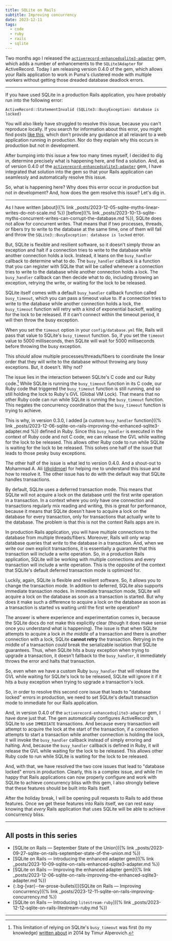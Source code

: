 ```yaml
---
title: SQLite on Rails
subtitle: Improving concurrency
date: 2023-12-11
tags:
  - code
  - ruby
  - rails
  - sqlite
---
```


Two months ago I released the [`activerecord-enhancedsqlite3-adapter`](https://rubygems.org/gems/activerecord-enhancedsqlite3-adapter) gem, which adds a number of enhancements to the `SQLite3Adapter` for ActiveRecord. Today I am releasing version 0.4.0 of the gem, which allows your Rails application to work in Puma's clustered mode with multiple workers without getting those dreaded database deadlock errors.

<!--/summary-->

- - -

If you have used SQLite in a production Rails application, you have probably run into the following error:

```shell
ActiveRecord::StatementInvalid (SQLite3::BusyException: database is locked)
```

You will also likely have struggled to resolve this issue, because you can't reproduce locally. If you search for information about this error, you might find posts [like this](https://www.beekeeperstudio.io/blog/how-to-solve-sqlite-database-is-locked-error), which don't provide any guidance at all relavant to a web application running in production. Nor do they explain why this occurs in production but not in development.

After bumping into this issue a few too many times myself, I decided to dig in, determine precisely what is happening here, and find a solution. And, as of version 0.4.0 of the [`activerecord-enhancedsqlite3-adapter`](https://rubygems.org/gems/activerecord-enhancedsqlite3-adapter) gem, I have integrated that solution into the gem so that your Rails application can seamlessly and automatically resolve this issue.

So, what is happening here? Why does this error occur in production but not in development? And, how does the gem resolve this issue? Let's dig in.

- - -

As I have written [about]({% link _posts/2023-12-05-sqlite-myths-linear-writes-do-not-scale.md %}) [before]({% link _posts/2023-10-13-sqlite-myths-concurrent-writes-can-corrupt-the-database.md %}), SQLite does not allow for concurrent writes. That means that if two processes, threads, or fibers try to write to the database at the same time, one of them will fail and throw the `SQLite3::BusyException: database is locked` error.

But, SQLite is flexible and resilient software, so it doesn't simply throw an exception and halt if a connection tries to write to the database while another connection holds a lock. Instead, it leans on the `busy_handler` callback to determine what to do. The `busy_handler` callback is a function that you can register with SQLite that will be called whenever a connection tries to write to the database while another connection holds a lock. The `busy_handler` callback can then decide what to do, including throwing an exception, retrying the write, or waiting for the lock to be released.

SQLite itself comes with a default `busy_handler` callback function called `busy_timeout`, which you can pass a timeout value to. If a connection tries to write to the database while another connection holds a lock, the `busy_timeout` function will retry with a kind of exponential backoff, waiting for the lock to be released. If it can't connect within the timeout period, it will then throw the busy exception.

When you set the `timeout` option in your `config/database.yml` file, Rails will pass that value to SQLite's `busy_timeout` function. So, if you set the `timeout` value to 5000 milliseconds, then SQLite will wait for 5000 milliseconds before throwing the busy exception.

This _should_ allow multiple processes/threads/fibers to coordinate the linear order that they will write to the database without throwing any busy exceptions. But, it doesn't. Why not?

The issue lies in the interaction between SQLite's C code and our Ruby code.[^1] While SQLite is running the `busy_timeout` function in its C code, our Ruby code that triggered the `busy_timeout` function is still running, and so still holding the lock to Ruby's GVL (Global VM Lock). That means that no other Ruby code can run while SQLite is running the `busy_timeout` function. This negates the concurrency coordination that the `busy_timeout` function is trying to achieve.

This is why, in version 0.3.0, I added [a custom `busy_handler` function]({% link _posts/2023-12-06-sqlite-on-rails-improving-the-enhanced-sqlite3-adapter.md %}) defined in Ruby. Since this `busy_handler` is executed in the context of Ruby code and not C code, we can release the GVL while waiting for the lock to be released. This allows other Ruby code to run while SQLite is waiting for the lock to be released. This solves one half of the issue that leads to those pesky busy exceptions.

The other half of the issue is what led to version 0.4.0. And a shout-out to Mohammad A. Ali ([@oldmoe](https://twitter.com/oldmoe?ref=fractaledmind.github.io)) for helping me to understand this issue and how to resolve it. The other issue has to do with the default way that SQLite handles transactions.

By default, SQLite uses a deferred transaction mode. This means that SQLite will not acquire a lock on the database until the first write operation in a transaction. In a context where you only have one connection and transactions regularly mix reading and writing, this is great for performance, because it means that SQLite doesn't have to acquire a lock on the database for every transaction, only for transactions that actually write to the database. The problem is that this is not the context Rails apps are in.

In production Rails application, you will have multiple connections to the database from multiple threads/fibers. Moreover, Rails will only wrap database queries that _write_ to the database in a transaction. And, when we write our own explicit transactions, it is essentially a guarantee that this transaction will include a write operation. So, in a production Rails application, SQLite will be working with multiple connections and every transaction will include a write operation. This is the opposite of the context that SQLite's default deferred transaction mode is optimized for.

Luckily, again, SQLite is flexible and resilient software. So, it allows you to change the transaction mode. In addition to deferred, SQLite also supports immediate transaction modes. In immediate transaction mode, SQLite will acquire a lock on the database as soon as a transaction is started. But why does it make such a difference to acquire a lock on the database as soon as a transaction is started vs waiting until the first write operation?

The answer is where experience and experimentation comes in, because the SQLite docs do not make this explicitly clear (though it does make sense once you understand what is happening). The issue is that when SQLite attempts to acquire a lock _in the middle_ of a transaction and there is another connection with a lock, SQLite **cannot retry** the transaction. Retrying in the middle of a transaction _could_ break the serializable isolation that SQLite guarantees. Thus, when SQLite hits a busy exception when trying to upgrade a transaction, it doesn't fallback to the `busy_handler`, it immediately throws the error and halts that transaction.

So, even when we have a custom Ruby `busy_handler` that will release the GVL while waiting for SQLite's lock to be released, SQLite will ignore it if it hits a busy exception when trying to upgrade a transaction's lock.

So, in order to resolve this second core issue that leads to "database locked" errors in production, we need to set SQLite's default transaction mode to immediate for our Rails application.

And, in version 0.4.0 of the `activerecord-enhancedsqlite3-adapter` gem, I have done just that. The gem automatically configures ActiveRecord's SQLite to use `IMMEDIATE` transactions. And because every transaction will attempt to acquire the lock at the start of the transaction, if a connection attempts to start a transaction while another connection is holding the lock, it will  invoke the `busy_handler` callback instead of simply erroring and halting. And, because the `busy_handler` callback is defined in Ruby, it will release the GVL while waiting for the lock to be released. This allows other Ruby code to run while SQLite is waiting for the lock to be released.

And, with that, we have resolved the two core issues that lead to "database locked" errors in production. Clearly, this is a complex issue, and while I'm happy that Rails applications can now properly configure and work with SQLite to achieve concurrency bliss with this gem, I also strongly believe that these features should be built into Rails itself.

After the holiday break, I will be opening pull requests to Rails to add these features. Once we get these features into Rails itself, we can rest easy knowing that _every_ Rails application that uses SQLite will be able to achieve concurrency bliss.

- - -

## All posts in this series

* [SQLite on Rails — September State of the Union]({% link _posts/2023-09-27-sqlite-on-rails-september-state-of-the-union.md %})
* [SQLite on Rails — Introducing the enhanced adapter gem]({% link _posts/2023-10-09-sqlite-on-rails-enhanced-sqlite3-adapter.md %})
* [SQLite on Rails — Improving the enhanced adapter gem]({% link _posts/2023-12-06-sqlite-on-rails-improving-the-enhanced-sqlite3-adapter.md %})
* {:.bg-[var(--tw-prose-bullets)]}[SQLite on Rails — Improving concurrency]({% link _posts/2023-12-11-sqlite-on-rails-improving-concurrency.md %})
* [SQLite on Rails — Introducing `litestream-ruby`]({% link _posts/2023-12-12-sqlite-on-rails-litestream-ruby.md %})

- - -

[^1]: This limitation of relying on SQLite's `busy_timeout` was first (to my knowledge) [written about](http://nerdjusttyped.blogspot.com/2014/11/threaded-sqlite-access-and-ruby-sqlite.html) in 2014 by Timur Alperovich.
